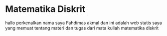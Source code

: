 # Matematika Diskrit

hallo perkenalkan nama saya Fahdimas akmal dan ini adalah web statis saya yang memuat tentang materi dan tugas dari mata kuliah matematika diskrit

```{tableofcontents}
```
